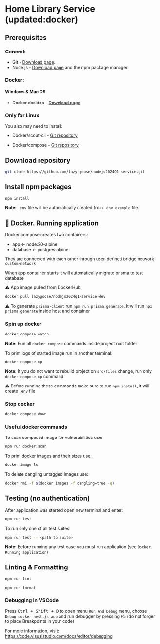 # Home Library Service (updated:docker)

## Prerequisites

### General:

- Git - [Download page](https://git-scm.com/downloads).
- Node.js - [Download page](https://nodejs.org/en/download/) and the npm package manager.

### Docker:

#### Windows & Mac OS

- Docker desktop - [Download page](https://www.docker.com/products/docker-desktop/)

### Only for Linux

You also may need to install:

- Docker/scout-cli - [Git repository](https://github.com/docker/scout-cli)

- Docker/compose - [Git repository](https://github.com/docker/compose)

## Download repository

```bash
git clone https://github.com/lazy-goose/nodejs2024Q1-service.git
```

## Install npm packages

```bash
npm install
```

**Note:** `.env` file will be automatically created from `.env.example` file.

## 🐳 Docker. Running application

Docker compose creates two containers:

- app <- node:20-alpine
- database <- postgres:alpine

They are connected with each other through user-defined bridge network `custom-network`

When app container starts it will automatically migrate prisma to test database

⚠️ App image pulled from ️DockerHub:

```bash
docker pull lazygoose/nodejs2024q1-service-dev
```

⚠️ To generate `prisma-client` run `npm run prisma:generate`. It will run `npx prisma generate` inside host and container

### Spin up docker

```bash
docker compose watch
```

**Note:** Run all `docker compose` commands inside project root folder

To print logs of started image run in another terminal:

```bash
docker compose up
```

**Note:** If you do not want to rebuild project on `src/files` change, run only `docker compose up` command

⚠️ Before running these commands make sure to run `npm install`, it will create `.env` file

### Stop docker

```bash
docker compose down
```

### Useful docker commands

To scan composed image for vulnerabilities use:

```bash
npm run docker:scan
```

To print docker images and their sizes use:

```bash
docker image ls
```

To delete dangling untagged images use:

```bash
docker rmi -f $(docker images -f dangling=true -q)
```

## Testing (no authentication)

After application was started open new terminal and enter:

```bash
npm run test
```

To run only one of all test suites:

```bash
npm run test -- <path to suite>
```

**Note:** Before running any test case you must run application (see `Docker. Running application`)

## Linting & Formatting

```bash
npm run lint
```

```bash
npm run format
```

### Debugging in VSCode

Press <kbd>Ctrl + Shift + D</kbd> to open menu `Run And Debug` menu, choose `Debug docker nest.js app` and run debugger by pressing <kbd>F5</kbd> (do not forger to place Breakpoints in your code)

For more information, visit: https://code.visualstudio.com/docs/editor/debugging
